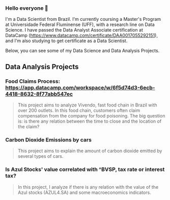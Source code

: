 ### Hello everyone 👋

I'm a Data Scientist from Brazil. I'm currently coursing a Master's Program at Universidade Federal Fluminense (UFF), with a research line on Data Science. 
I have passed the Data Analyst Associate certification at DataCamp (https://www.datacamp.com/certificate/DAA0017055292151), and I'm also studying to get certificate as a Data Scientist.

Below, you can see some of my Data Science and Data Analysis Projects.

## Data Analysis Projects

### Food Claims Process: https://app.datacamp.com/workspace/w/6f5d74d3-6ecb-4418-8632-8f77abb547ec
> This project aims to analyze Vivendo, fast food chain in Brazil with over 200 outlets. In this food chain, customers often claim compensation from the company for food poisoning. The big question is: is there any relation between the time to close and the location of the claim?

### Carbon Dioxide Emissions by cars
> This project aims to explain the amount of carbon dioxide emitted by several types of cars.

### Is Azul Stocks' value correlated with ^BVSP, tax rate or interest tax? 
> In this project, I analyze if there is any relation with the value of the Azul stocks (AZUL4.SA) and some macroeconomics indicators.


<!--
**JoaoVictorNunes/JoaoVictorNunes** is a ✨ _special_ ✨ repository because its `README.md` (this file) appears on your GitHub profile.

Here are some ideas to get you started:

- 🔭 I’m currently working on ...
- 🌱 I’m currently learning ...
- 👯 I’m looking to collaborate on ...
- 🤔 I’m looking for help with ...
- 💬 Ask me about ...
- 📫 How to reach me: ...
- 😄 Pronouns: ...
- ⚡ Fun fact: ...
-->
